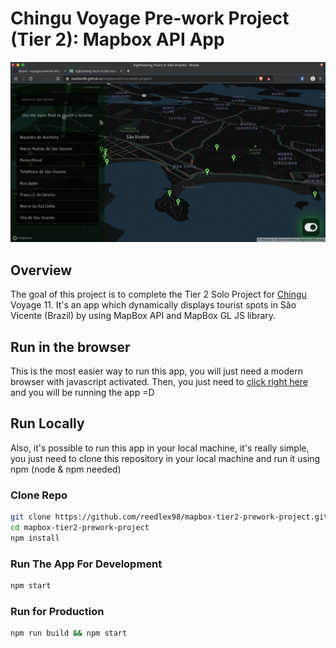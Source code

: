 # Chingu Voyage Pre-work Project (Tier 2): Mapbox API App

![Tier2  Mapbox API App](./showcase.gif)

## Overview

The goal of this project is to complete the Tier 2 Solo Project for [Chingu][1]
Voyage 11. It's an app which dynamically displays tourist spots in São Vicente (Brazil) by using MapBox API and MapBox GL JS library.

## Run in the browser

This is the most easier way to run this app, you will just need a modern browser with javascript activated. Then, you just need to [click right here][2] and you will be running the app =D


## Run Locally

Also, it's possible to run this app in your local machine, it's really simple, you just need to clone this repository in your local machine and run it using npm (node & npm needed)

### Clone Repo

```bash
git clone https://github.com/reedlex98/mapbox-tier2-prework-project.git
cd mapbox-tier2-prework-project
npm install
```

### Run The App For Development

```bash
npm start
```

### Run for Production

```bash
npm run build && npm start
```

[1]: https://chingu.io/ 'Chingu'
[2]: https://reedlex98.github.io/mapbox-tier2-prework-project/ 'click right here'
